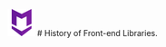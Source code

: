 
![alt text](https://github.com/adam-p/markdown-here/raw/master/src/common/images/icon48.png "Logo Title Text 1") # History of Front-end Libraries.

